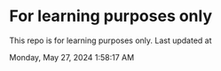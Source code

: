 # For learning purposes only
This repo is for learning purposes only.
Last updated at

Monday, May 27, 2024 1:58:17 AM


